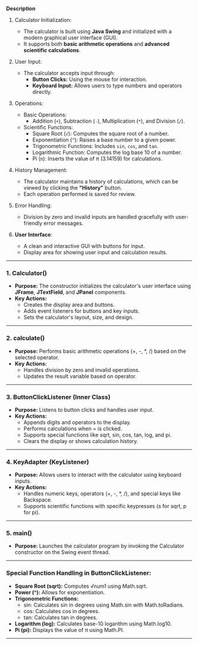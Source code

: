 **Description**

1. Calculator Initialization:
   - The calculator is built using **Java Swing** and initialized with a modern graphical user interface (GUI).  
   - It supports both **basic arithmetic operations** and **advanced scientific calculations**.

2. User Input: 
   - The calculator accepts input through:  
     - **Button Clicks:** Using the mouse for interaction.  
     - **Keyboard Input:** Allows users to type numbers and operators directly.

3. Operations: 
   - Basic Operations:
     - Addition (`+`), Subtraction (`-`), Multiplication (`*`), and Division (`/`).  
   - Scientific Functions: 
     - Square Root (`√`): Computes the square root of a number.  
     - Exponentiation (`^`): Raises a base number to a given power.  
     - Trigonometric Functions: Includes `sin`, `cos`, and `tan`.  
     - Logarithmic Function: Computes the log base 10 of a number.  
     - Pi (`π`): Inserts the value of π (3.14159) for calculations.

4. History Management:  
   - The calculator maintains a history of calculations, which can be viewed by clicking the **"History"** button.  
   - Each operation performed is saved for review.

5. Error Handling:
   - Division by zero and invalid inputs are handled gracefully with user-friendly error messages.

6. **User Interface**: 
   - A clean and interactive GUI with buttons for input.  
   - Display area for showing user input and calculation results.
---
 ### 1. **Calculator()**  
- **Purpose:** The constructor initializes the calculator's user interface using **JFrame**, **JTextField**, and **JPanel** components.  
- **Key Actions:**  
   - Creates the display area and buttons.  
   - Adds event listeners for buttons and key inputs.  
   - Sets the calculator's layout, size, and design.
---
### 2. **calculate()**  
- **Purpose:** Performs basic arithmetic operations (+, -, *, /) based on the selected operator.  
- **Key Actions:**  
   - Handles division by zero and invalid operations.  
   - Updates the result variable based on operator.

---
### 3. **ButtonClickListener (Inner Class)**  
- **Purpose:** Listens to button clicks and handles user input.  
- **Key Actions:**  
   - Appends digits and operators to the display.  
   - Performs calculations when = is clicked.  
   - Supports special functions like sqrt, sin, cos, tan, log, and pi.  
   - Clears the display or shows calculation history.

---

### 4. **KeyAdapter (KeyListener)**  
- **Purpose:** Allows users to interact with the calculator using keyboard inputs.  
- **Key Actions:**  
   - Handles numeric keys, operators (+, -, *, /), and special keys like Backspace.  
   - Supports scientific functions with specific keypresses (s for sqrt, p for pi).

---

### 5. **main()**  
- **Purpose:** Launches the calculator program by invoking the Calculator constructor on the Swing event thread.

---

### Special Function Handling in **ButtonClickListener**:  
- **Square Root (sqrt):** Computes √num1 using Math.sqrt.  
- **Power (^):** Allows for exponentiation.  
- **Trigonometric Functions:**  
   - sin: Calculates sin in degrees using Math.sin with Math.toRadians.  
   - cos: Calculates cos in degrees.  
   - tan: Calculates tan in degrees.  
- **Logarithm (log):** Calculates base-10 logarithm using Math.log10.  
- **Pi (pi):** Displays the value of π using Math.PI.

---

  
